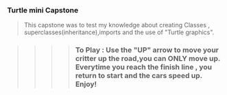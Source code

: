 ### Turtle mini Capstone

> This capstone was to test my knowledge about creating 
> Classes , superclasses(inheritance),imports and the use of
> "Turtle graphics".


>>>>### To Play : Use the "UP" arrow to move your critter up the road,you can ONLY move up. Everytime you reach the finish line , you return to start and the cars speed up. Enjoy!


